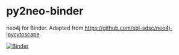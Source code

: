 # py2neo-binder

neo4j for Binder. Adapted from https://github.com/sbl-sdsc/neo4j-ipycytoscape.

[![Binder](https://mybinder.org/badge_logo.svg)](https://mybinder.org/v2/gh/prismia-chat/py2neo-binder/HEAD)
